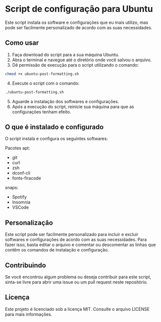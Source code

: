 # Script de configuração para Ubuntu

Este script instala os software e configurações que eu mais utilizo, mas pode ser facilmente personalizado de acordo com as suas necessidades.

## Como usar
1. Faça download do script para a sua máquina Ubuntu.
2. Abra o terminal e navegue até o diretório onde você salvou o arquivo.
3. Dê permissão de execução para o script utilizando o comando:
```bash
chmod +x ubuntu-post-formatting.sh
```
4. Execute o script com o comando:
```bash
./ubuntu-post-formatting.sh
```
5. Aguarde a instalação dos softwares e configurações.
6. Após a execução do script, reinicie sua máquina para que as configurações tenham efeito.

## O que é instalado e configurado

O script instala e configura os seguintes softwares:

Pacotes apt:
- git
- curl
- zsh
- dconf-cli
- fonts-firacode

snaps:
- Spotify
- Insomnia
- VSCode

## Personalização

Este script pode ser facilmente personalizado para incluir e excluir softwares e configurações de acordo com as suas necessidades. Para fazer isso, basta editar o arquivo e comentar ou descomentar as linhas que contêm os comandos de instalação e configuração.

## Contribuindo

Se você encontrou algum problema ou deseja contribuir para este script, sinta-se livre para abrir uma issue ou um pull request neste repositório.

## Licença

Este projeto é licenciado sob a licença MIT. Consulte o arquivo LICENSE para mais informações.